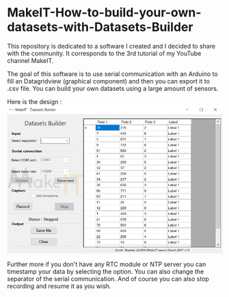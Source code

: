 # MakeIT-How-to-build-your-own-datasets-with-Datasets-Builder
This repository is dedicated to a software I created and I decided to share with the community. It corresponds to the 3rd tutorial of my YouTube channel MakeIT.

The goal of this software is to use serial communication with an Arduino to fill an Datagridview (graphical component) and then you can export it to .csv file. You can build your own datasets using a large amount of sensors.

Here is the design :
![Software_1](https://github.com/BaptisteZloch/MakeIT-How-to-build-your-own-datasets-with-Datasets-Builder/blob/main/Datasets_builder/Datasets_builder_1.png?raw=true)

Further more if you don't have any RTC module or NTP server you can timestamp your data by selecting the option. You can also change the separator of the serial communication. And of course you can also stop recording and resume it as you wish.

